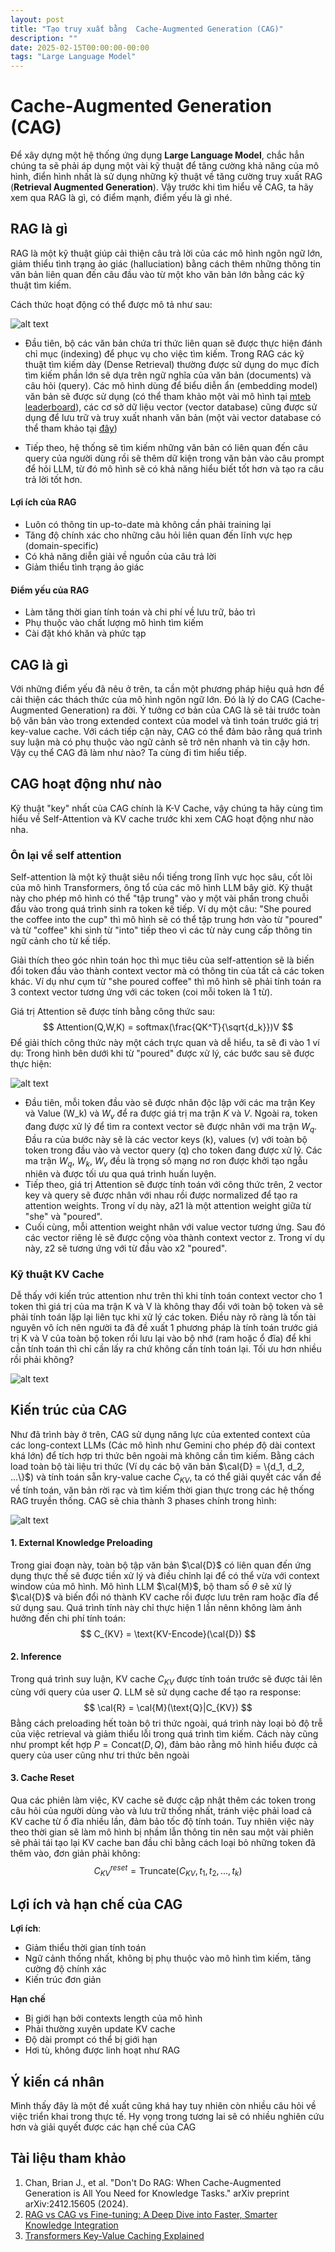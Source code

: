 ```yaml
---
layout: post
title: "Tạo truy xuất bằng  Cache-Augmented Generation (CAG)"
description: ""
date: 2025-02-15T00:00:00-00:00
tags: "Large Language Model"
---
```


# Cache-Augmented Generation (CAG)
Để xây dựng một hệ thống ứng dụng **Large Language Model**, chắc hẳn chúng ta sẽ phải áp dụng một vài kỹ thuật để tăng cường khả năng của mô hình, điển hình nhất là sử dụng những kỹ thuật về tăng cường truy xuất RAG (**Retrieval Augmented Generation**). Vậy trước khi tìm hiểu về CAG, ta hãy xem qua RAG là gì, có điểm mạnh, điểm yếu là gì nhé.

## RAG là gì
RAG là một kỹ thuật giúp cải thiện câu trả lời của các mô hình ngôn ngữ lớn, giảm thiểu tình trạng ảo giác (halluciation) bằng cách thêm những thông tin văn bản liên quan đến câu đầu vào từ một kho văn bản lớn bằng các kỹ thuật tìm kiếm.

Cách thức hoạt động có thể được mô tả như sau:

![alt text](/nrhevublog/images/2025-02-09-cache-augmented-generation/rag.png)

- Đầu tiên, bộ các văn bản chứa tri thức liên quan sẽ được thực hiện đánh chỉ mục (indexing) để phục vụ cho việc tìm kiếm. Trong RAG các kỹ thuật tìm kiếm dày (Dense Retrieval) thường được sử dụng do mục đích tìm kiếm phần lớn sẽ dựa trên ngữ nghĩa của văn bản (documents) và câu hỏi (query). Các mô hình dùng để biểu diễn ẩn (embedding model) văn bản sẽ được sử dụng (có thể tham khảo một vài mô hình tại [mteb leaderboard](https://huggingface.co/spaces/mteb/leaderboard)), các cơ sở dữ liệu vector (vector database) cũng được sử dụng để lưu trữ và truy xuất nhanh văn bản (một vài vector database có thể tham khảo tại [đây](https://superlinked.com/vector-db-comparison))

- Tiếp theo, hệ thống sẽ tìm kiếm những văn bản có liên quan đến câu query của người dùng rồi sẽ thêm dữ kiện trong văn bản vào câu prompt để hỏi LLM, từ đó mô hình sẽ có khả năng hiểu biết tốt hơn và tạo ra câu trả lời tốt hơn.

#### Lợi ích của RAG
- Luôn có thông tin up-to-date mà không cần phải training lại
- Tăng độ chính xác cho những câu hỏi liên quan đến lĩnh vực hẹp (domain-specific)
- Có khả năng diễn giải về nguồn của câu trả lời
- Giảm thiểu tình trạng ảo giác


#### Điểm yếu của RAG
- Làm tăng thời gian tính toán và chi phí về lưu trữ, bảo trì
- Phụ thuộc vào chất lượng mô hình tìm kiếm
- Cài đặt khó khăn và phức tạp


## CAG là gì
Với những điểm yếu đã nêu ở trên, ta cần một phương pháp hiệu quả hơn để cải thiện các thách thức của mô hình ngôn ngữ lớn. Đó là lý do CAG (Cache-Augmented Generation) ra đời. Ý tưởng cơ bản của CAG là sẽ tải trước toàn bộ văn bản vào trong extended context của model và tình toán trước giá trị key-value cache. Với cách tiếp cận này, CAG có thể đảm bảo rằng quá trình suy luận mà có phụ thuộc vào ngữ cảnh sẽ trở nên nhanh và tin cậy hơn. Vậy cụ thể CAG đã làm như nào? Ta cùng đi tìm hiểu tiếp.

## CAG hoạt động như nào
Kỹ thuật "key" nhất của CAG chính là K-V Cache, vậy chúng ta hãy cùng tìm hiểu về Self-Attention và KV cache trước khi xem CAG hoạt động như nào nha.

### Ôn lại về self attention
Self-attention là một kỹ thuật siêu nổi tiếng trong lĩnh vực học sâu, cốt lõi của mô hình Transformers, ông tổ của các mô hình LLM bây giờ. Kỹ thuật này cho phép mô hình có thể "tập trung" vào y một vài phần trong chuỗi đầu vào trong quá trình sinh ra token kế tiếp. Ví dụ một câu: "She poured the coffee into the cup" thì mô hình sẽ có thể tập trung hơn vào từ "poured" và từ "coffee" khi sinh từ "into" tiếp theo vì các từ này cung cấp thông tin ngữ cảnh cho từ kế tiếp. 

Giải thích theo góc nhìn toán học thì mục tiêu của self-attention sẽ là biến đổi token đầu vào thành context vector mà có thông tin của tất cả các token khác. Ví dụ như cụm từ "she poured coffee" thì mô hình sẽ phải tính toán ra 3 context vector tương ứng với các token (coi mỗi token là 1 từ). 

Giá trị Attention sẽ được tính bằng công thức sau:
$$ 
Attention(Q,W,K) = softmax(\frac{QK^T}{\sqrt{d_k}})V 
$$
Để giải thích công thức này một cách trực quan và dễ hiểu, ta sẽ đi vào 1 ví dụ: Trong hình bên dưới khi từ "poured" được xử lý, các bước sau sẽ được thực hiện:

![alt text](/nrhevublog/images/2025-02-09-cache-augmented-generation/attention.png)

- Đầu tiên, mỗi token đầu vào sẽ được nhân độc lập với các ma trận Key và Value \(W_k\) và $W_v$ để ra được giá trị ma trận $K$ và $V$. Ngoài ra, token đang được xử lý để tìm ra context vector sẽ được nhân với ma trận $W_q$. Đầu ra của bước này sẽ là các vector keys (k), values (v) với toàn bộ token trong đầu vào và vector query (q) cho token đang được xử lý. Các ma trận $W_q$, $W_k$, $W_v$ đều là trọng số mạng nơ ron được khởi tạo ngẫu nhiên và được tối ưu qua quá trình huấn luyện.
- Tiếp theo, giá trị Attention sẽ được tính toán với công thức trên, 2 vector key và query sẽ được nhân với nhau rồi được normalized để tạo ra attention weights. Trong ví dụ này, a21 là một attention weight giữa từ "she" và "poured".
- Cuối cùng, mỗi attention weight nhân với value vector tương ứng. Sau đó các vector riêng lẻ sẽ được cộng vòa thành context vector z. Trong ví dụ này, z2 sẽ tương ứng với từ đầu vào x2 "poured". 

### Kỹ thuật KV Cache
Dễ thấy với kiến trúc attention như trên thì khi tính toán context vector cho 1 token thì giá trị của ma trận K và V là không thay đổi với toàn bộ token và sẽ phải tính toán lặp lại liên tục khi xử lý các token. Điều này rõ ràng là tốn tài nguyên vô ích nên người ta đã đề xuất 1 phương pháp là tính toán trước giá trị K và V của toàn bộ token rồi lưu lại vào bộ nhớ (ram hoặc ổ đĩa) để khi cần tính toán thì chỉ cần lấy ra chứ không cần tính toán lại. Tối ưu hơn nhiều rồi phải không?

![alt text](/nrhevublog/images/2025-02-09-cache-augmented-generation/kvcache.png)

## Kiến trúc của CAG
Như đã trình bày ở trên, CAG sử dụng năng lực của extented context của các long-context LLMs (Các mô hình như Gemini cho phép độ dài context khá lớn) để tích hợp tri thức bên ngoài mà không cần tìm kiếm. Bằng cách load toàn bộ tài liệu tri thức (Ví dụ các bộ văn bản $\cal{D} = \{d_1, d_2, ...\}$) và tính toán sẵn kry-value cache $C_{KV}$, ta có thể giải quyết các vấn đề về tính toán, văn bản rời rạc và tìm kiếm thời gian thực trong các hệ thống RAG truyền thống. CAG sẽ chia thành 3 phases chính trong hình:

![alt text](/nrhevublog/images/2025-02-09-cache-augmented-generation/cag.png)

#### 1. External Knowledge Preloading
Trong giai đoạn này, toàn bộ tập văn bản $\cal{D}$ có liên quan đến ứng dụng thực thế sẽ được tiền xử lý và điều chỉnh lại để có thể vừa với context window của mô hình. Mô hình LLM $\cal{M}$, bộ tham số $\theta$ sẽ xử lý $\cal{D}$ và biến đổi nó thành KV cache rồi được lưu trên ram hoặc đĩa để sử dụng sau. Quá trình tính này chỉ thực hiện 1 lần nênn không làm ảnh hưởng đến chi phí tính toán:
$$ 
C_{KV} = \text{KV-Encode}(\cal{D}) 
$$

#### 2. Inference
Trong quá trình suy luận, KV cache $C_{KV}$ được tính toán trước sẽ được tải lên cùng với query của user $Q$. LLM sẽ sử dụng cache để tạo ra response:
$$ 
\cal{R} = \cal{M}(\text{Q}|C_{KV})
$$
Bằng cách preloading hết toàn bộ tri thức ngoài, quá trình này loại bỏ độ trễ của việc retrieval và giảm thiểu lỗi trong quá trình tìm kiếm. Cách này cũng như prompt kết hợp $P=\text{Concat}(D, Q)$, đảm bảo rằng mô hình hiểu được cả query của user cũng như tri thức bên ngoài

#### 3. Cache Reset
Qua các phiên làm việc, KV cache sẽ được cập nhật thêm các token trong câu hỏi của người dùng vào và lưu trữ thống nhất, tránh việc phải load cả KV cache từ ổ đĩa nhiều lần, đảm bảo tốc độ tính toán. Tuy nhiên việc này theo thời gian sẽ làm mô hình bị nhầm lẫn thông tin nên sau một vài phiên sẽ phải tái tạo lại KV cache ban đầu chỉ bằng cách loại bỏ những token đã thêm vào, đơn giản phải không:
$$
C_{KV}^{reset} =  \text{Truncate}(C_{KV}, t_1, t_2, ..., t_k)
$$


## Lợi ích và hạn chế của CAG
**Lợi ích**:
- Giảm thiểu thời gian tính toán
- Ngữ cảnh thống nhất, không bị phụ thuộc vào mô hình tìm kiếm, tăng cường độ chính xác
- Kiến trúc đơn giản

**Hạn chế**
- Bị giới hạn bởi contexts length của mô hình
- Phải thường xuyên update KV cache
- Độ dài prompt có thể bị giới hạn
- Hơi tù, không được linh hoạt như RAG

## Ý kiến cá nhân
Mình thấy đây là một đề xuất cũng khá hay tuy nhiên còn nhiều câu hỏi về việc triển khai trong thực tế. Hy vọng trong tương lai sẽ có nhiều nghiên cứu hơn và giải quyết được các hạn chế của CAG

## Tài liệu tham khảo
1. Chan, Brian J., et al. "Don't Do RAG: When Cache-Augmented Generation is All You Need for Knowledge Tasks." arXiv preprint arXiv:2412.15605 (2024).
2. [RAG vs CAG vs Fine-tuning: A Deep Dive into Faster, Smarter Knowledge Integration](https://www.linkedin.com/pulse/rag-vs-cag-fine-tuning-deep-dive-faster-smarter-knowledge-arya-b2nfc/)
3. [Transformers Key-Value Caching Explained](https://neptune.ai/blog/transformers-key-value-caching)